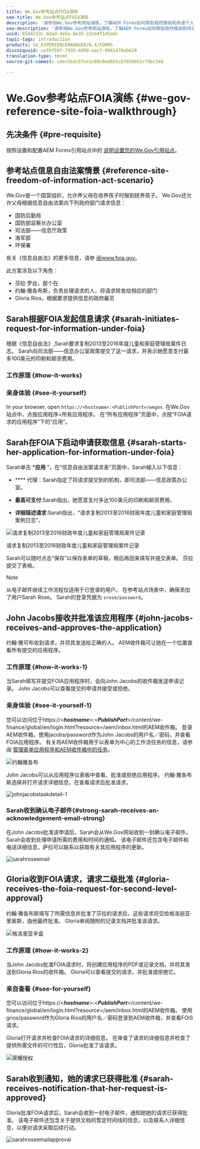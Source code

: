 ```yaml
---
title: We.Gov参考站点FOIA演练
seo-title: We.Gov参考站点FOIA演练
description: '请参阅We.Gov参考网站演练，了解AEM Forms如何帮助政府接收和传递个人根据《信息自由法》要求提供的信息。 '
seo-description: '请参阅We.Gov参考网站演练，了解AEM Forms如何帮助政府接收和传递个人根据《信息自由法》要求提供的信息。 '
uuid: 65d4233c-8dad-4e5e-8e39-22eb4f145adc
topic-tags: introduction
products: SG_EXPERIENCEMANAGER/6.4/FORMS
discoiquuid: cef8f597-7935-4d98-aacf-9981470ab620
translation-type: tm+mt
source-git-commit: cdec5b3c57ce1c80c0ed6b5cb7650b52cf9bc340

---
```



# We.Gov参考站点FOIA演练 {#we-gov-reference-site-foia-walkthrough}

## 先决条件 {#pre-requisite}

按照设置和配置AEM Forms引用站点中的 [说明设置您的We.Gov引用站点](/help/forms/using/setup-reference-sites.md)。

## 参考站点信息自由法案情景 {#reference-site-freedom-of-information-act-scenario}

We.Gov是一个国营组织，允许养父母在收养孩子时报到抚养孩子。 We.Gov还允许父母根据信息自由法案向下列政府部门请求信息：

* 国防后勤局
* 国防部监察长办公室
* 司法部——信息厅政策
* 海军部
* 环保署

有关《信息自由法》的更多信息，请参 [阅www.foia.gov](https://www.foia.gov)。

此方案涉及以下角色：

* 莎拉·罗丝，那个在
* 约翰·雅各布斯，负责处理请求的人，将请求转发给相应的部门
* Gloria Rios，根据要求提供信息的政府雇员

## Sarah根据FOIA发起信息请求 {#sarah-initiates-request-for-information-under-foia}

根据《信息自由法》,Sarah要求复制2013至2016年度儿童和家庭管理局案件日志。 Sarah向司法部——信息办公室政策提交了这一请求，并表示她愿意支付最多100美元的印刷和邮资费用。

### 工作原理 {#how-it-works}

### 亲身体验 {#see-it-yourself}

In your browser, open `https://<hostname>:<PublishPort>/wegov`. 在We.Gov站点中，点按应用程序>所有应用程序。 在“所有应用程序”页面中，点按“FOIA请求的应用程序”下的“应用”。

## Sarah在FOIA下启动申请获取信息 {#sarah-starts-her-application-for-information-under-foia}

Sarah单击 **“应用** ”，在“信息自由法案请求表”页面中，Sarah输入以下信息：

* **** 代理：Sarah指定了将请求提交到的机构，即司法部——信息政策办公室。

* **最高可支付**:Sarah指出，她愿意支付多达100美元的印刷和邮资费用。
* **详细描述请求**:Sarah指出，“请求复制2013至2016财政年度儿童和家庭管理局案例日志”。

![请求复制2013至2016财政年度儿童和家庭管理局案件记录](assets/sarahfiosform.png)

请求复制2013至2016财政年度儿童和家庭管理局案件记录

Sarah可以随时点击“保存”以保存表单的草稿，稍后再回来填写并提交表单。 莎拉提交了表格。

>[!NOTE]
>
>从电子邮件继续工作流程仅适用于已登录的用户。 在参考站点场景中，确保添加了用户Sarah Rose。 Sarah的登录凭据为 `srose/password`。

## John Jacobs接收并批准该应用程序 {#john-jacobs-receives-and-approves-the-application}

约翰·雅可布收到请求，并将其发送给正确的人。 AEM收件箱可让她在一个位置查看所有提交的应用程序。

### 工作原理 {#how-it-works-1}

当Sarah填写并提交FOIA应用程序时，会向John Jacobs的收件箱发送申请记录。 John Jacobs可以查看提交的申请并接受或拒绝。

### 亲身体验 {#see-it-yourself-1}

您可以访问位于https://&lt;***hostname***>:&lt;***PublishPort***>/content/we-finance/global/en/login.html?resource=/aem/inbox.html的AEM收件箱。 登录AEM收件箱，使用jacobs/password作为John Jacobs的用户名／密码，并查看FOIA应用程序。 有关将AEM收件箱用于以表单为中心的工作流任务的信息，请参阅 [管理表单应用程序和AEM收件箱中的任务](/help/forms/using/manage-applications-inbox.md)。

![约翰雅各布](assets/johnjacobs.png)

John Jacobs可以从应用程序仪表板中查看、批准或拒绝应用程序。 约翰·雅各布斯选择并打开请求详细信息，在查看请求后批准请求。

![johnjacobstaskdetail-1](assets/johnjacobstaskdetail-1.png)

### <strong>Sarah收到确认电子邮件</strong>{#strong-sarah-receives-an-acknowledgement-email-strong}

在John Jacobs批准该申请后，Sarah会从We.Gov网站收到一封确认电子邮件。 Sarah会收到处理申请所需的费用和时间的通知。 该电子邮件还包含电子邮件和电话详细信息，萨拉可以联系以获取有关其应用程序的更新。

![sarahroseemail](assets/sarahroseemail.png)

## Gloria收到FOIA请求，请求二级批准 {#gloria-receives-the-foia-request-for-second-level-approval}

约翰·雅各布斯填写了所需信息并批准了莎拉的请求后，这些请求将交给格洛丽亚·里奥斯，由他最终批准。 Gloria审阅随附的记录文档并批准该请求。

![格洛里亚辛盒](assets/gloriariosinbox.png)

### 工作原理 {#how-it-works-2}

当John Jacobs批准FOIA请求时，将创建应用程序的PDF或记录文档，并将其发送到Gloria Rios的收件箱。 Gloria可以查看提交的请求，并批准或拒绝它。

### 亲自查看 {#see-for-yourself}

您可以访问位于https://&lt;***hostname***>:&lt;***PublishPort***>/content/we-finance/global/en/login.html?resource=/aem/inbox.html的AEM收件箱。 使用grios/password作为Gloria Rios的用户名／密码登录到AEM收件箱，并查看FOIS请求。

Gloria打开请求并检查FOIA请求的详细信息。 在审查了请求的详细信息并检查了提供所需文件的可行性后，Gloria批准了该请求。

![荣耀授权](assets/gloriariosapproves.png)

## Sarah收到通知，她的请求已获得批准 {#sarah-receives-notification-that-her-request-is-approved}

Gloria批准FOIA请求后，Sarah会收到一封电子邮件，通知她她的请求已获得批准。 该电子邮件还包含关于提供文档的暂定时间线的信息，以及联系人详细信息，以便对请求采取后续行动。

![sarahroseemailapproval](assets/sarahroseemailapproval.png)

